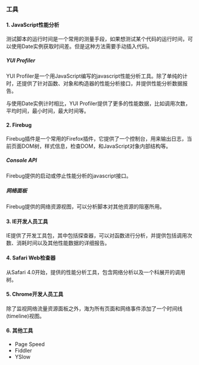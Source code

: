 ### 工具

#### 1. JavaScript性能分析

测试脚本的运行时间是一个常用的测量手段，如果想测试某个代码的运行时间，可以使用Date实例获取时间差。但是这种方法需要手动插入代码。

##### YUI Profiler

YUI Profiler是一个用JavaScript编写的javascript性能分析工具。除了单纯的计时，还提供了针对函数、对象和构造器的性能分析接口，并提供性能分析数据报告。

与使用Date实例计时相比，YUI Profiler提供了更多的性能数据，比如调用次数，平均时间，最小时间，最大时间等。

#### 2. Firebug

Firebug插件是一个常用的Firefox插件，它提供了一个控制台，用来输出日志，当前页面DOM树，样式信息，检查DOM，和JavaScript对象内部结构等。

##### Console API

Firebug提供的启动或停止性能分析的javascript接口。

##### 网络面板

Firebug提供的网络资源视图，可以分析脚本对其他资源的阻塞所用。

#### 3. IE开发人员工具

IE提供了开发工具包，其中包括探查器，可以对函数进行分析，并提供包括调用次数、消耗时间以及其他性能数据的详细报告。

#### 4. Safari Web检查器

从Safari 4.0开始，提供的性能分析工具，包含网络分析以及一个科展开的调用树。

#### 5. Chrome开发人员工具

除了监视网络流量资源面板之外，海为所有页面和网络事件添加了一个时间线(timeline)视图。

#### 6. 其他工具

- Page Speed
- Fiddler
- YSlow

